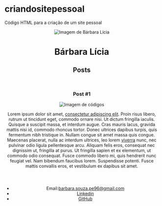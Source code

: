 # criandositepessoal
Código HTML para a criação de um site pessoal

<!DOCTYPE html>
<html>
  <head>
    <meta charset="utf-8">
    <title>Bárbara Lícia</title>
    <link rel="stylesheet" href="style.css">
  </head>
  <body>
    <header>
      <img src="eu.png" alt="Imagem de Bárbara Lícia" class="photo">
      <h1 id="title">Bárbara Lícia</h1>
      <section>
        <header>
          <h2 class="subtitle">Posts</h2>
        </header>
        <article class="post">
        <header>
          <h3 class="post_title">Post #1</h3>
          <img src="markus-spiske-xekxE_VR0Ec-unsplash.jpg" alt="Imagem de códigos" class="post_image">
          <p class="post_content">
              Lorem ipsum dolor sit amet, <a href="https://www.lipsum.com/feed/html"target="_blank">consectetur adipiscing elit</a>. Proin risus libero, rutrum ut tincidunt eget, commodo ornare nisi. Ut dictum fringilla iaculis. Quisque a suscipit massa, et interdum augue.
              Cras mauris lacus, gravida mattis nisi id, commodo rhoncus tortor. Donec ultrices dapibus turpis, quis fermentum nibh tristique in. Nullam congue sit amet massa quis congue. Maecenas placerat, nulla ac interdum ultrices, leo lorem <a href="mailto:barbara.souza.pe96@gmail.com">viverra</a> nunc,
              nec pulvinar odio ligula pellentesque arcu. Aliquam felis eros, consequat nec dignissim ut, fringilla at purus. Ut fringilla sapien et ex elementum, ut commodo odio consequat. Fusce commodo libero mi, quis hendrerit nunc feugiat vel. Nam bibendum faucibus lorem. Suspendisse potenti. Fusce mattis convallis eros,
              et vestibulum ex dapibus sit amet.
          </p>
        </header>
        </article>
      </section>
      <footer>
        <ul class="contact_list">
          <li>Email:<a href="mailto:barbara.souza.pe96@gmail.com"target="_blank">barbara.souza.pe96@gmail.com</a>
          </li>
          <li><a href="https://www.linkedin.com/in/barbara-licia-machado-de-souza-1944b8124/"target="_blank">Linkedin</a>
          </li>
          <li><a href="https://github.com/barb-code"target="_blank">GitHub</a>
          </li>
        </ul>
      </footer>
    </header>
  </body>
</html>

